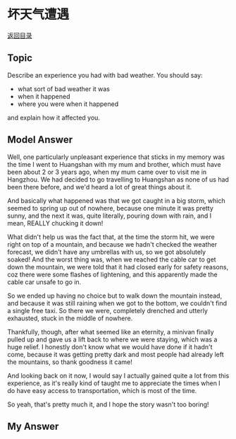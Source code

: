 # 坏天气遭遇
[返回目录](README.md)
## Topic
Describe an experience you had with bad weather. You should say:
- what sort of bad weather it was
- when it happened
- where you were when it happened 

and explain how it affected you.
## Model Answer
Well, one particularly unpleasant experience that sticks in my memory was the time I went to Huangshan with my mum and brother, which must have been about 2 or 3 years ago, when my mum came over to visit me in Hangzhou. We had decided to go travelling to Huangshan as none of us had been there before, and we'd heard a lot of great things about it.

And basically what happened was that we got caught in a big storm, which seemed to spring up out of nowhere, because one minute it was pretty sunny, and the next it was, quite literally, pouring down with rain, and I mean, REALLY chucking it down!

What didn't help us was the fact that, at the time the storm hit, we were right on top of a mountain, and because we hadn't checked the weather forecast, we didn't have any umbrellas with us, so we got absolutely soaked!
And the worst thing was, when we reached the cable car to get down the mountain, we were told that it had closed early for safety reasons, coz there were some flashes of lightening, and this apparently made the cable car unsafe to go in.

So we ended up having no choice but to walk down the mountain instead, and because it was still raining when we got to the bottom, we couldn't find a single free taxi. So there we were, completely drenched and utterly exhausted, stuck in the middle of nowhere.

Thankfully, though, after what seemed like an eternity, a minivan finally pulled up and gave us a lift back to where we were staying, which was a huge relief. I honestly don't know what we would have done if it hadn't come, because it was getting pretty dark and most people had already left the mountains, so thank goodness it came!

And looking back on it now, I would say I actually gained quite a lot from this experience, as it's really kind of taught me to appreciate the times when I do have easy access to transportation, which is most of the time.

So yeah, that's pretty much it, and I hope the story wasn't too boring!

## My Answer

